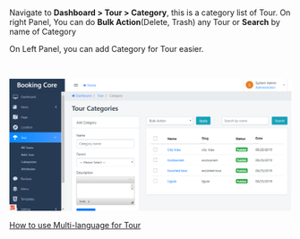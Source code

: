 <h4>&nbsp;</h4>
<p>Navigate to <strong>Dashboard &gt; Tour &gt; Category</strong>, this is a category list of Tour. On right Panel, You can do <strong>Bulk Action</strong>(Delete, Trash) any Tour or <strong>Search</strong> by name of Category</p>
<p>On Left Panel, you can add Category for Tour easier.</p>
<p>&nbsp;</p>
<p><img src="/assets/images/da3bb6a39e2b672c36e94cbdabeb021a.png" /></p>
<p><a href="http://docs.bookingcore.org/#start-multi">How to use Multi-language for Tour</a></p>